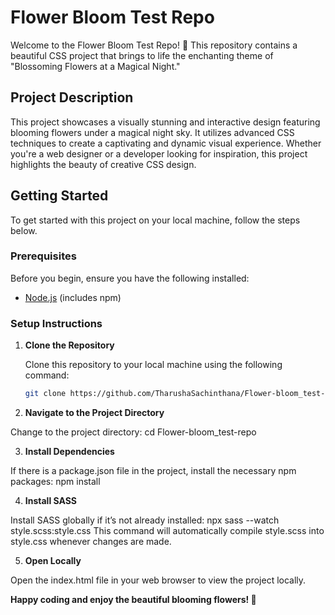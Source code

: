 # Flower Bloom Test Repo

Welcome to the Flower Bloom Test Repo! 🌸 This repository contains a beautiful CSS project that brings to life the enchanting theme of "Blossoming Flowers at a Magical Night."

## Project Description

This project showcases a visually stunning and interactive design featuring blooming flowers under a magical night sky. It utilizes advanced CSS techniques to create a captivating and dynamic visual experience. Whether you're a web designer or a developer looking for inspiration, this project highlights the beauty of creative CSS design.

## Getting Started

To get started with this project on your local machine, follow the steps below.

### Prerequisites

Before you begin, ensure you have the following installed:

- [Node.js](https://nodejs.org/) (includes npm)

### Setup Instructions

1. **Clone the Repository**

   Clone this repository to your local machine using the following command:

   ```bash
   git clone https://github.com/TharushaSachinthana/Flower-bloom_test-repo.git

2. **Navigate to the Project Directory**

Change to the project directory: cd Flower-bloom_test-repo

3. **Install Dependencies**

If there is a package.json file in the project, install the necessary npm packages: npm install

4. **Install SASS**

Install SASS globally if it’s not already installed: npx sass --watch style.scss:style.css
This command will automatically compile style.scss into style.css whenever changes are made.

5. **Open Locally**

Open the index.html file in your web browser to view the project locally.



**Happy coding and enjoy the beautiful blooming flowers! 🌸**
